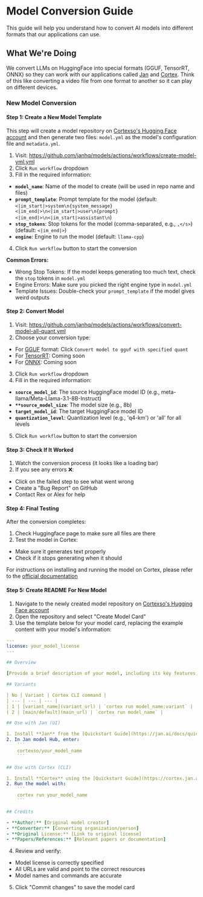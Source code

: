 # Model Conversion Guide
This guide will help you understand how to convert AI models into different formats that our applications can use.

## What We're Doing
We convert LLMs on HuggingFace into special formats (GGUF, TensorRT, ONNX) so they can work with our applications called [Jan](https://github.com/janhq/jan) and [Cortex](https://github.com/janhq/cortex.cpp). Think of this like converting a video file from one format to another so it can play on different devices.

### New Model Conversion

#### Step 1: Create a New Model Template

This step will create a model repository on [Cortexso's Hugging Face account](https://huggingface.co/cortexso) and then generate two files: `model.yml` as the model's configuration file and `metadata.yml`.

1. Visit: https://github.com/janhq/models/actions/workflows/create-model-yml.yml
2. Click `Run workflow` dropdown
3. Fill in the required information:
  - **`model_name`**: Name of the model to create (will be used in repo name and files)
  - **`prompt_template`**: Prompt template for the model (default: `<|im_start|>system\n{system_message}<|im_end|>\n<|im_start|>user\n{prompt}<|im_end|>\n<|im_start|>assistant\n`)
   - **`stop_tokens`**: Stop tokens for the model (comma-separated, e.g., `,</s>`) (default: `<|im_end|>`)
   - **`engine`**: Engine to run the model (default: `llama-cpp`)
4. Click `Run workflow` button to start the conversion

**Common Errors:**
- Wrong Stop Tokens: If the model keeps generating too much text, check the `stop` tokens in `model.yml`
- Engine Errors: Make sure you picked the right engine type in `model.yml`
- Template Issues: Double-check your `prompt_template` if the model gives weird outputs

#### Step 2: Convert Model

1. Visit: https://github.com/janhq/models/actions/workflows/convert-model-all-quant.yml
2. Choose your conversion type:
- For [GGUF](https://huggingface.co/docs/hub/gguf) format: Click `Convert model to gguf with specified quant`
- For [TensorRT](https://github.com/NVIDIA/TensorRT-LLM): Coming soon
- For [ONNX](https://onnx.ai/): Coming soon
3. Click `Run workflow` dropdown
4. Fill in the required information:
- **`source_model_id`**: The source HuggingFace model ID (e.g., meta-llama/Meta-Llama-3.1-8B-Instruct)
- **`**source_model_size`**: The model size (e.g., 8b)
- **`target_model_id`**: The target HuggingFace model ID
- **`quantization_level`**: Quantization level (e.g., 'q4-km') or 'all' for all levels
5. Click `Run workflow` button to start the conversion

#### Step 3: Check If It Worked

1. Watch the conversion process (it looks like a loading bar)
2. If you see any errors ❌:
- Click on the failed step to see what went wrong
- Create a "Bug Report" on GitHub
- Contact Rex or Alex for help

#### Step 4: Final Testing
After the conversion completes:

1. Check Huggingface page to make sure all files are there
2. Test the model in Cortex:

- Make sure it generates text properly
- Check if it stops generating when it should

For instructions on installing and running the model on Cortex, please refer to the [official documentation](https://cortex.so/docs/)

#### Step 5: Create README For New Model

1. Navigate to the newly created model repository on [Cortexso's Hugging Face account](https://huggingface.co/cortexso)
2. Open the repository and select "Create Model Card"
3. Use the template below for your model card, replacing the example content with your model's information:

```yml
---
license: your_model_license
---

## Overview

[Provide a brief description of your model, including its key features, use cases, and performance characteristics]

## Variants

| No | Variant | Cortex CLI command |
| --- | --- | --- |
| 1 | [variant_name](variant_url) | `cortex run model_name:variant` |
| 2 | [main/default](main_url) | `cortex run model_name` |

## Use with Jan (UI)

1. Install **Jan** from the [Quickstart Guide](https://jan.ai/docs/quickstart)
2. In Jan model Hub, enter:
    ```
    cortexso/your_model_name
    ```

## Use with Cortex (CLI)

1. Install **Cortex** using the [Quickstart Guide](https://cortex.jan.ai/docs/quickstart)
2. Run the model with:
    ```
    cortex run your_model_name
    ```

## Credits

- **Author:** [Original model creator]
- **Converter:** [Converting organization/person]
- **Original License:** [Link to original license]
- **Papers/References:** [Relevant papers or documentation]
```
4. Review and verify:

- Model license is correctly specified
- All URLs are valid and point to the correct resources
- Model names and commands are accurate

5. Click "Commit changes" to save the model card